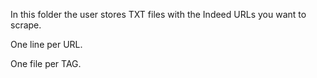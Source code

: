 In this folder the user stores TXT files with the Indeed URLs you want to scrape.

One line per URL.

One file per TAG.
